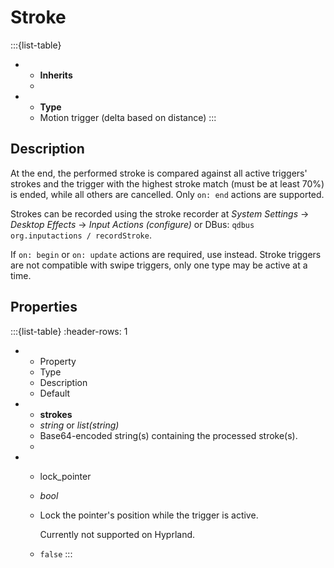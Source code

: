 # Stroke
:::{list-table}
* - **Inherits**
  - [](/trigger)

* - **Type**
  - Motion trigger (delta based on distance)
:::

## Description
At the end, the performed stroke is compared against all active triggers' strokes and the trigger with the highest stroke match (must be at least 70%) is ended,
while all others are cancelled. Only ``on: end`` actions are supported.

Strokes can be recorded using the stroke recorder at *System Settings* -> *Desktop Effects* -> *Input Actions (configure)* or DBus: ``qdbus org.inputactions / recordStroke``.

If ``on: begin`` or ``on: update`` actions are required, use [](swipe) instead. Stroke triggers are not compatible with swipe triggers, only one type may be
active at a time.

## Properties
:::{list-table}
:header-rows: 1

* - Property
  - Type
  - Description
  - Default

* - **strokes**
  - *string* or *list(string)*
  - Base64-encoded string(s) containing the processed stroke(s).
  -

* - lock_pointer
  - *bool*
  - Lock the pointer's position while the trigger is active.

    Currently not supported on Hyprland.
  - ``false``
:::

